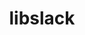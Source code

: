 ---
title: libslack
company: Slack
link: https://slack.engineering/making-slack-feel-like-slack-a7c4e9b6d4fb#.vqzv3gryq
order: 1
---